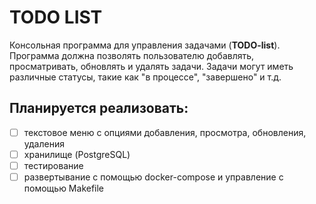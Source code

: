 # TODO LIST

Консольная программа для управления задачами (**TODO-list**). Программа должна позволять пользователю добавлять, просматривать, обновлять и удалять задачи. Задачи могут иметь различные статусы, такие как "в процессе", "завершено" и т.д.

## Планируется реализовать:
* [ ] текстовое меню с опциями добавления, просмотра, обновления, удаления
* [ ] хранилище (PostgreSQL)
* [ ] тестирование
* [ ] развертывание с помощью docker-compose и управление с помощью Makefile
